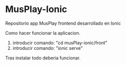 # MusPlay-Ionic
Repositorio app MusPlay frontend desarrollado en Ionic


Como hacer funcionar la aplicacion.

1. introducir comando: "cd musPlay-ionic/front"
2. introducir comando: "ionic serve"

Tras instalar todo deberia funcionar.
